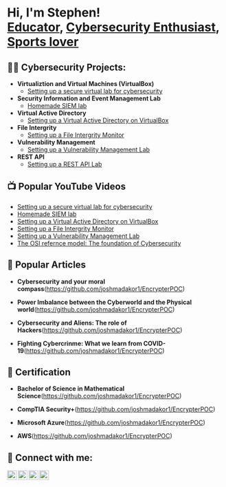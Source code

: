 <h1>Hi, I'm Stephen! <br/><a href="https://github.com/joshmadakor1">Educator</a>, <a href="https://www.linkedin.com/in/joshmadakor/">Cybersecurity Enthusiast</a>, <a href="https://www.youtube.com/c/joshmadakor">Sports lover</a></h1>

<h2>👨‍💻 Cybersecurity Projects:</h2>

- <b>Virtualiztion and Virtual Machines (VirtualBox)</b>
  - [Setting up a secure virtual lab for cybersecurity](https://github.com/Stephen-Nazieh/Creating-a-Virtual-Machine-with-VirtualBox/blob/main/README.md)
- <b>Security Information and Event Management Lab</b>
  - [Homemade SIEM lab](https://github.com/Stephen-Nazieh/Creating-a-Virtual-Machine-with-VirtualBox/blob/main/README.md)
- <b>Virtual Active Directory</b>
  - [Setting up a Virtual Active Directory on VirtualBox](https://github.com/Stephen-Nazieh/Creating-a-Virtual-Machine-with-VirtualBox/blob/main/README.md)  
- <b>File Intergrity</b>
  - [Setting up a File Intergrity Monitor](https://github.com/Stephen-Nazieh/Creating-a-Virtual-Machine-with-VirtualBox/blob/main/README.md)
- <b>Vulnerability Management</b>
  - [Setting up  a Vulnerability Management Lab](https://github.com/Stephen-Nazieh/Creating-a-Virtual-Machine-with-VirtualBox/blob/main/README.md)
- <b>REST API</b>
  - [Setting up  a REST API Lab](https://github.com/Stephen-Nazieh/Creating-a-Virtual-Machine-with-VirtualBox/blob/main/README.md)

<h2>📺 Popular YouTube Videos</h2>

- [Setting up a secure virtual lab for cybersecurity](https://github.com/Stephen-Nazieh/Creating-a-Virtual-Machine-with-VirtualBox/blob/main/README.md)
- [Homemade SIEM lab](https://github.com/Stephen-Nazieh/Creating-a-Virtual-Machine-with-VirtualBox/blob/main/README.md)
- [Setting up a Virtual Active Directory on VirtualBox](https://github.com/Stephen-Nazieh/Creating-a-Virtual-Machine-with-VirtualBox/blob/main/README.md)
- [Setting up a File Intergrity Monitor](https://github.com/Stephen-Nazieh/Creating-a-Virtual-Machine-with-VirtualBox/blob/main/README.md)
- [Setting up  a Vulnerability Management Lab](https://github.com/Stephen-Nazieh/Creating-a-Virtual-Machine-with-VirtualBox/blob/main/README.md)
- [The OSI refernce model: The foundation of Cybersecurity](https://github.com/Stephen-Nazieh/Creating-a-Virtual-Machine-with-VirtualBox/blob/main/README.md)

<h2>💬 Popular Articles</h2>

- <b>Cybersecurity and your moral compass</b>(https://github.com/joshmadakor1/EncrypterPOC)
  
- <b>Power Imbalance between the Cyberworld and the Physical world</b>(https://github.com/joshmadakor1/EncrypterPOC)
  
- <b>Cybersecurity and Aliens: The role of Hackers</b>(https://github.com/joshmadakor1/EncrypterPOC)

- <b>Fighting Cybercrinme: What we learn from COVID-19</b>(https://github.com/joshmadakor1/EncrypterPOC)

<h2>🌱 Certification</h2>

- <b>Bachelor of Science in Mathematical Science</b>(https://github.com/joshmadakor1/EncrypterPOC)

- <b>CompTIA Security+</b>(https://github.com/joshmadakor1/EncrypterPOC)
  
- <b>Microsoft Azure</b>(https://github.com/joshmadakor1/EncrypterPOC)
  
- <b>AWS</b>(https://github.com/joshmadakor1/EncrypterPOC)
  

<h2> 🤳 Connect with me:</h2>

[<img align="left" alt="JoshMadakor | YouTube" width="22px" src="https://cdn.jsdelivr.net/npm/simple-icons@v3/icons/youtube.svg" />][youtube]
[<img align="left" alt="JoshMadakor | Twitter" width="22px" src="https://cdn.jsdelivr.net/npm/simple-icons@v3/icons/twitter.svg" />][twitter]
[<img align="left" alt="JoshMadakor | LinkedIn" width="22px" src="https://cdn.jsdelivr.net/npm/simple-icons@v3/icons/linkedin.svg" />][linkedin]
[<img align="left" alt="JoshMadakor | Instagram" width="22px" src="https://cdn.jsdelivr.net/npm/simple-icons@v3/icons/instagram.svg" />][instagram]

[twitter]: https://twitter.com/joshmadakor
[youtube]: https://www.youtube.com/c/joshmadakor
[instagram]: https://www.instagram.com/joshmadakor/
[linkedin]: https://linkedin.com/in/joshmadakor

<!--
**joshmadakor1/joshmadakor1** is a ✨ _special_ ✨ repository because its `README.md` (this file) appears on your GitHub profile.

Here are some ideas to get you started:

- 🔭 I’m currently working on ...
- 🌱 I’m currently learning ...
- 👯 I’m looking to collaborate on ...
- 🤔 I’m looking for help with ...
- 💬 Ask me about ...
- 📫 How to reach me: ...
- 😄 Pronouns: ...
- ⚡ Fun fact: ...
-->
